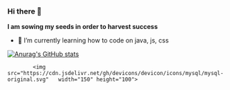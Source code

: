 ### Hi there 👋


**I am sowing my seeds in order to harvest success**


- 🌱 I’m currently learning how to code on java, js, css 

[![Anurag's GitHub stats](https://github-readme-stats.vercel.app/api?username=sebastian1695)](https://github.com/sebastian1695/github-readme-stats)


            <img src="https://cdn.jsdelivr.net/gh/devicons/devicon/icons/mysql/mysql-original.svg"   width="150" height="100">
          
     

          
